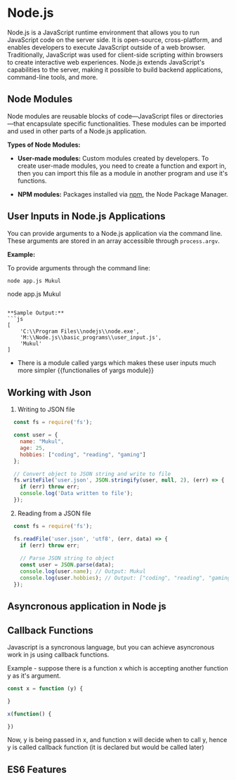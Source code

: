 # Node.js

Node.js is a JavaScript runtime environment that allows you to run JavaScript code on the server side. It is open-source, cross-platform, and enables developers to execute JavaScript outside of a web browser. Traditionally, JavaScript was used for client-side scripting within browsers to create interactive web experiences. Node.js extends JavaScript's capabilities to the server, making it possible to build backend applications, command-line tools, and more.

## Node Modules

Node modules are reusable blocks of code—JavaScript files or directories—that encapsulate specific functionalities. These modules can be imported and used in other parts of a Node.js application.

**Types of Node Modules:**
- **User-made modules:** Custom modules created by developers.
  To create user-made modules, you need to create a function and export in, then you can import this file as a module in another program and use it's functions.

- **NPM modules:** Packages installed via [npm](https://www.npmjs.com/), the Node Package Manager.

## User Inputs in Node.js Applications

You can provide arguments to a Node.js application via the command line. These arguments are stored in an array accessible through `process.argv`.

**Example:**

To provide arguments through the command line:
```bash
node app.js Mukul
```
node app.js Mukul
```

**Sample Output:**
```js
[
    'C:\\Program Files\\nodejs\\node.exe',
    'M:\\Node.js\\basic_programs\\user_input.js',
    'Mukul'
]
```

- There is a module called yargs which makes these user inputs much more simpler
  {{functionalies of yargs module}}

## Working with Json
1. Writing to JSON file

```js
  const fs = require('fs');

  const user = {
    name: "Mukul",
    age: 25,
    hobbies: ["coding", "reading", "gaming"]
  };

  // Convert object to JSON string and write to file
  fs.writeFile('user.json', JSON.stringify(user, null, 2), (err) => {
    if (err) throw err;
    console.log('Data written to file');
  });

```

2. Reading from a JSON file

```js
  const fs = require('fs');

  fs.readFile('user.json', 'utf8', (err, data) => {
    if (err) throw err;
    
    // Parse JSON string to object
    const user = JSON.parse(data);
    console.log(user.name); // Output: Mukul
    console.log(user.hobbies); // Output: ["coding", "reading", "gaming"]
  });

```


## Asyncronous application in Node js 

## Callback Functions
Javascript is a syncronous language, but you can achieve asyncronous work in js using callback functions.

Example - 
suppose there is a function x which is accepting another function y as it's argument.
```js
const x = function (y) {

}
```

```js
x(function() {

})
```

Now, y is being passed in x, and function x will decide when to call y, hence y is called callback function (it is declared but would be called later)


## ES6 Features